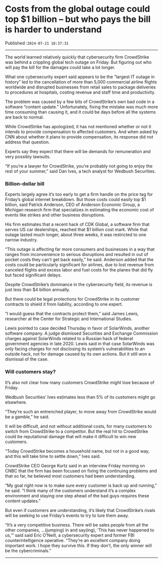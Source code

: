 # Costs from the global outage could top $1 billion – but who pays the bill is harder to understand

Published :`2024-07-21 18:37:31`

---

The world learned relatively quickly that cybersecurity firm CrowdStrike was behind a crippling global tech outage on Friday. But figuring out who will pay the bill for the damages could take a lot longer.

What one cybersecurity expert said appears to be the “largest IT outage in history” led to the cancellation of more than 5,000 commercial airline flights worldwide and disrupted businesses from retail sales to package deliveries to procedures at hospitals, costing revenue and staff time and productivity.

The problem was caused by a few bits of CrowdStrike’s own bad code in a software “content update.” Unfortunately, fixing the mistake was much more time consuming than causing it, and it could be days before all the systems are back to normal.

While CrowdStrike has apologized, it has not mentioned whether or not it intends to provide compensation to affected customers. And when asked by CNN about whether it plans to provide compensation, its response did not address that question.

Experts say they expect that there will be demands for remuneration and very possibly lawsuits.

“If you’re a lawyer for CrowdStrike, you’re probably not going to enjoy the rest of your summer,” said Dan Ives, a tech analyst for Wedbush Securities.

### Billion-dollar bill

Experts largely agree it’s too early to get a firm handle on the price tag for Friday’s global internet breakdown. But those costs could easily top $1 billion, said Patrick Anderson, CEO of Anderson Economic Group, a Michigan research firm that specializes in estimating the economic cost of events like strikes and other business disruptions.

His firm estimates that a recent hack of CDK Global, a software firm that serves US car dealerships, reached that $1 billion cost mark. While that outage lasted much longer, about three weeks, it was restricted to one narrow industry.

“This outage is affecting far more consumers and businesses in a way that ranges from inconvenience to serious disruptions and resulted in out of pocket costs they can’t get back easily,” he said. Anderson added that the costs could be particularly significant for airlines, due to lost revenue from canceled flights and excess labor and fuel costs for the planes that did fly but faced significant delays.

Despite CrowdStrike’s dominance in the cybersecurity field, its revenue is just less than $4 billion annually.

But there could be legal protections for CrowdStrike in its customer contracts to shield it from liability, according to one expert.

“I would guess that the contracts protect them,” said James Lewis, researcher at the Center for Strategic and International Studies.

Lewis pointed to case decided Thursday in favor of SolarWinds, another software company. A judge dismissed Securities and Exchange Commission charges against SolarWinds related to a Russian hack of federal government agencies in late 2020. Lewis said in that case SolarWinds was only facing charges for not disclosing its system’s vulnerabilities to an outside hack, not for damage caused by its own actions. But it still won a dismissal of the case.

### Will customers stay?

It’s also not clear how many customers CrowdStrike might lose because of Friday.

Wedbush Securities’ Ives estimates less than 5% of its customers might go elsewhere.

“They’re such an entrenched player, to move away from CrowdStrike would be a gamble,” he said.

It will be difficult, and not without additional costs, for many customers to switch from CrowdStrike to a competitor. But the real hit to CrowdStrike could be reputational damage that will make it difficult to win new customers.

“Today CrowdStrike becomes a household name, but not in a good way, and this will take time to settle down,” Ives said.

CrowdStrike CEO George Kurtz said in an interview Friday morning on CNBC that the firm has been focused on fixing the continuing problems and that so far, he believed most customers had been understanding.

“My goal right now is to make sure every customer is back up and running,” he said. “I think many of the customers understand it’s a complex environment and staying one step ahead of the bad guys requires these content updates.”

But even if customers are understanding, it’s likely that CrowdStrike’s rivals will be seeking to use Friday’s events to try to lure them away.

“It’s a very competitive business. There will be sales people from all the other companies, …(jumping) in and say(ing), ‘This has never happened to us,’” said said Eric O’Neill, a cybersecurity expert and former FBI counterintelligence operative. “They’re an excellent company doing important work. I hope they survive this. If they don’t, the only winner will be the cybercriminals.”

---

